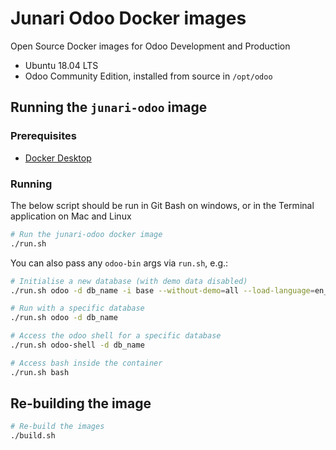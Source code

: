 # Junari Odoo Docker images

Open Source Docker images for Odoo Development and Production

* Ubuntu 18.04 LTS
* Odoo Community Edition, installed from source in `/opt/odoo`

## Running the `junari-odoo` image

### Prerequisites

* [Docker Desktop](https://www.docker.com/products/docker-desktop)

### Running

The below script should be run in Git Bash on windows, or in the Terminal application on Mac and Linux

```bash
# Run the junari-odoo docker image
./run.sh
```

You can also pass any `odoo-bin` args via `run.sh`, e.g.:

```bash
# Initialise a new database (with demo data disabled)
./run.sh odoo -d db_name -i base --without-demo=all --load-language=en_GB

# Run with a specific database
./run.sh odoo -d db_name

# Access the odoo shell for a specific database
./run.sh odoo-shell -d db_name

# Access bash inside the container
./run.sh bash
```

## Re-building the image

```bash
# Re-build the images
./build.sh
```
